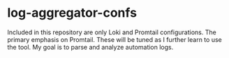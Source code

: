 # log-aggregator-confs

Included in this repository are only Loki and Promtail configurations. The primary emphasis on Promtail. These will be tuned as I further learn to use
the tool. My goal is to parse and analyze automation logs.
